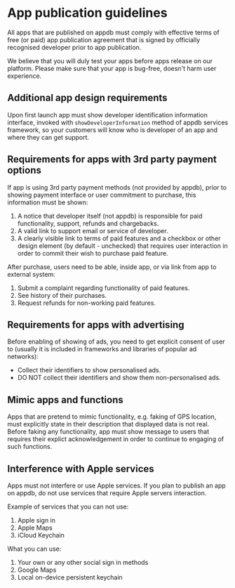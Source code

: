 # App publication guidelines

All apps that are published on appdb must comply with effective terms of free (or paid) app publication agreement that is signed by officially recognised developer prior to app publication.

We believe that you will duly test your apps before apps release on our platform. Please make sure that your app is bug-free, doesn't harm user experience.

## Additional app design requirements

Upon first launch app must show developer identification information interface, invoked with ```showDeveloperInformation``` method of appdb services framework, so your customers will know who is developer of an app and where they can get support.

## Requirements for apps with 3rd party payment options

If app is using 3rd party payment methods (not provided by appdb), prior to showing payment interface or user commitment to purchase, this information must be shown:

1) A notice that developer itself (not appdb) is responsible for paid functionality, support, refunds and chargebacks.
2) A valid link to support email or service of developer.
3) A clearly visible link to terms of paid features and a checkbox or other design element (by default - unchecked) that requires user interaction in order to commit their wish to purchase paid feature.

After purchase, users need to be able, inside app, or via link from app to external system:

1) Submit a complaint regarding functionality of paid features.
2) See history of their purchases.
3) Request refunds for non-working paid features.

## Requirements for apps with advertising

Before enabling of showing of ads, you need to get explicit consent of user to (usually it is included in frameworks and libraries of popular ad networks):

- Collect their identifiers to show personalised ads.
- DO NOT collect their identifiers and show them non-personalised ads.

## Mimic apps and functions

Apps that are pretend to mimic functionality, e.g. faking of GPS location, must explicitly state in their description that displayed data is not real.
Before faking any functionality, app must show message to users that requires their explict acknowledgement in order to continue to engaging of such functions.  

## Interference with Apple services

Apps must not interfere or use Apple services. If you plan to publish an app on appdb, do not use services that require Apple servers interaction.

Example of services that you can not use:

1) Apple sign in
2) Apple Maps
3) iCloud Keychain

What you can use:

1) Your own or any other social sign in methods
2) Google Maps
3) Local on-device persistent keychain


